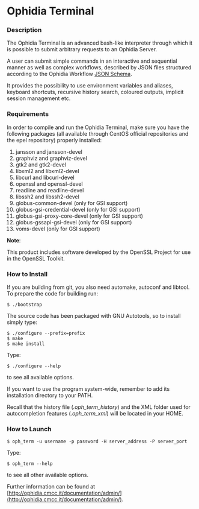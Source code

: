 # Ophidia Terminal

### Description

The Ophidia Terminal is an advanced bash-like interpreter through which it is possible to submit arbitrary requests to an Ophidia Server.

A user can submit simple commands in an interactive and sequential manner as well as complex workflows, described by JSON files structured according to the Ophidia Workflow [JSON Schema](http://ophidia.cmcc.it/documentation/users/appendix/json_request.html).

It provides the possibility to use environment variables and aliases, keyboard shortcuts, recursive history search, coloured outputs, implicit session management etc.

### Requirements

In order to compile and run the Ophidia Terminal, make sure you have the following packages (all available through CentOS official repositories and the epel repository) properly installed:

1. jansson and jansson-devel
2. graphviz and graphviz-devel
3. gtk2 and gtk2-devel
4. libxml2 and libxml2-devel
5. libcurl and libcurl-devel
6. openssl and openssl-devel
7. readline and readline-devel
8. libssh2 and libssh2-devel
9. globus-common-devel (only for GSI support)
10. globus-gsi-credential-devel (only for GSI support)
11. globus-gsi-proxy-core-devel (only for GSI support)
12. globus-gssapi-gsi-devel (only for GSI support)
13. voms-devel (only for GSI support)

**Note**:

This product includes software developed by the OpenSSL Project for use in the OpenSSL Toolkit.

### How to Install

If you are building from git, you also need automake, autoconf and libtool. To prepare the code for building run:

```
$ ./bootstrap 
```

The source code has been packaged with GNU Autotools, so to install simply type:

```
$ ./configure --prefix=prefix
$ make
$ make install
```

Type:

```
$ ./configure --help
```

to see all available options.

If you want to use the program system-wide, remember to add its installation directory to your PATH.

Recall that the history file (*.oph\_term\_history*) and the XML folder used for autocompletion features (*.oph\_term\_xml*) will be located in your HOME.

### How to Launch

```
$ oph_term -u username -p password -H server_address -P server_port
```

Type:

```
$ oph_term --help
```

to see all other available options.

Further information can be found at [http://ophidia.cmcc.it/documentation/admin/](http://ophidia.cmcc.it/documentation/admin/).
